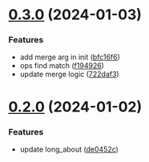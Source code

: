 # [0.3.0](https://github.com/wangxdmm/doc/compare/v0.2.0...v0.3.0) (2024-01-03)


### Features

* add merge arg in init ([bfc16f6](https://github.com/wangxdmm/doc/commit/bfc16f6c81920b52bb3213156ed264a5123b27be))
* ops find match ([f194926](https://github.com/wangxdmm/doc/commit/f194926334efb55f3aa2a229e5c8ddb6aa9ce2d5))
* update merge logic ([722daf3](https://github.com/wangxdmm/doc/commit/722daf33cae5c69bcda3d6272f8d0aeb2e8f56b3))



# [0.2.0](https://github.com/wangxdmm/doc/compare/de0452cd7bced11ea0d7e9dbc0377bfc10b65655...v0.2.0) (2024-01-02)


### Features

* update long_about ([de0452c](https://github.com/wangxdmm/doc/commit/de0452cd7bced11ea0d7e9dbc0377bfc10b65655))



